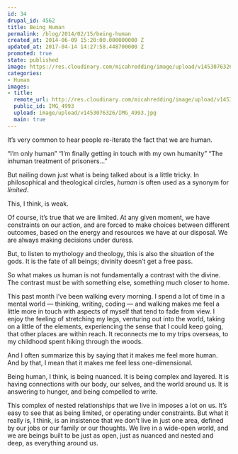 ```yaml
---
id: 34
drupal_id: 4562
title: Being Human
permalink: /blog/2014/02/15/being-human
created_at: 2014-06-09 15:20:00.000000000 Z
updated_at: 2017-04-14 14:27:58.448700000 Z
promoted: true
state: published
image: https://res.cloudinary.com/micahredding/image/upload/v1453076326/IMG_4993.jpg
categories:
- Human
images:
- title: 
  remote_url: http://res.cloudinary.com/micahredding/image/upload/v1453076326/IMG_4993.jpg
  public_id: IMG_4993
  upload: image/upload/v1453076326/IMG_4993.jpg
  main: true
---
```

It’s very common to hear people re-iterate the fact that we are human.

“I’m only human”
“I’m finally getting in touch with my own humanity”
“The inhuman treatment of prisoners…”

But nailing down just what is being talked about is a little tricky. In philosophical and theological circles, *human* is often used as a synonym for *limited*. 

This, I think, is weak.

Of course, it’s true that we are limited. At any given moment, we have constraints on our action, and are forced to make choices between different outcomes, based on the energy and resources we have at our disposal. We are always making decisions under duress.

But, to listen to mythology and theology, this is also the situation of the gods. It is the fate of all beings; divinity doesn’t get a free pass.

So what makes us human is not fundamentally a contrast with the divine. The contrast must be with something else, something much closer to home.

This past month I’ve been walking every morning. I spend a lot of time in a mental world — thinking, writing, coding — and walking makes me feel a little more in touch with aspects of myself that tend to fade from view. I enjoy the feeling of stretching my legs, venturing out into the world, taking on a little of the elements, experiencing the sense that I could keep going, that other places are within reach. It reconnects me to my trips overseas, to my childhood spent hiking through the woods.

And I often summarize this by saying that it makes me feel more human. And by that, I mean that it makes me feel less one-dimensional.

Being human, I think, is being nuanced. It is being complex and layered. It is having connections with our body, our selves, and the world around us. It is answering to hunger, and being compelled to write.

This complex of nested relationships that we live in imposes a lot on us. It’s easy to see that as being limited, or operating under constraints. But what it really is, I think, is an insistence that we don’t live in just one area, defined by our jobs or our family or our thoughts. We live in a wide-open world, and we are beings built to be just as open, just as nuanced and nested and deep, as everything around us.
